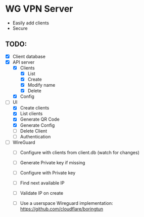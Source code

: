 # WG VPN Server

- Easily add clients
- Secure

## TODO:

- [X] Client database
- [X] API server
    - [X] Clients
        - [X] List
        - [X] Create
        - [X] Modify name
        - [X] Delete
    - [X] Config
- [ ] UI
    - [X] Create clients
    - [X] List clients
    - [X] Generate QR Code
    - [X] Generate Config
    - [ ] Delete Client
    - [ ] Authentication
- [ ] WireGuard
    - [ ] Configure with clients from client.db (watch for changes)
    - [ ] Generate Private key if missing
    - [ ] Configure with Private key
    - [ ] Find next available IP
    - [ ] Validate IP on create
    - [ ] Use a userspace Wireguard implementation: https://github.com/cloudflare/boringtun
 